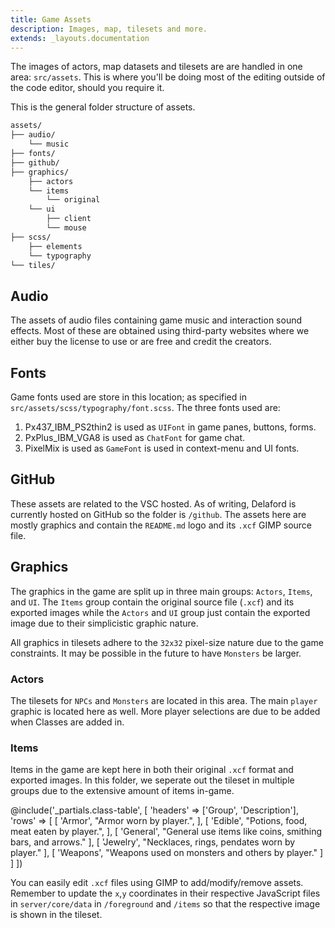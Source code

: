 ```yaml
---
title: Game Assets
description: Images, map, tilesets and more.
extends: _layouts.documentation
---
```


The images of actors, map datasets and tilesets are are handled in one area: `src/assets`. This is where you'll be doing most of the editing outside of the code editor, should you require it.

This is the general folder structure of assets.

```bash
assets/
├── audio/
	└── music
├── fonts/
├── github/
├── graphics/
	├── actors
	└── items
		└── original
	└── ui
		├── client
		└── mouse
├── scss/
	├── elements
	└── typography
└── tiles/
```

## Audio

The assets of audio files containing game music and interaction sound effects. Most of these are obtained using third-party websites where we either buy the license to use or are free and credit the creators.

## Fonts

Game fonts used are store in this location; as specified in `src/assets/scss/typography/font.scss`. The three fonts used are: 

1. Px437_IBM_PS2thin2 is used as `UIFont` in game panes, buttons, forms.
2. PxPlus_IBM_VGA8 is used as `ChatFont` for game chat.
3. PixelMix is used as `GameFont` is used in context-menu and UI fonts.

## GitHub

These assets are related to the VSC hosted. As of writing, Delaford is currently hosted on GitHub so the folder is `/github`. The assets here are mostly graphics and contain the `README.md` logo and its `.xcf` GIMP source file.

## Graphics

The graphics in the game are split up in three main groups: `Actors`, `Items`, and `UI`. The `Items` group contain the original source file (`.xcf`) and its exported images while the `Actors` and `UI` group just contain the exported image due to their simplicistic graphic nature.

All graphics in tilesets adhere to the `32x32` pixel-size nature due to the game constraints. It may be possible in the future to have `Monsters` be larger.

### Actors

The tilesets for `NPCs` and `Monsters` are located in this area. The main `player` graphic is located here as well. More player selections are due to be added when Classes are added in.

### Items

Items in the game are kept here in both their original `.xcf` format and exported images. In this folder, we seperate out the tileset in multiple groups due to the extensive amount of items in-game.

@include('_partials.class-table', [
	'headers' => ['Group', 'Description'],
	'rows' => [
		[
			'Armor',
			"Armor worn by player.",
		],
		[
			'Edible',
			"Potions, food, meat eaten by player.",
		],
		[
			'General',
			"General use items like coins, smithing bars, and arrows."
		],
		[
			'Jewelry',
			"Necklaces, rings, pendates worn by player."
		],
		[
			'Weapons',
			"Weapons used on monsters and others by player."
		]
	]
])

You can easily edit `.xcf` files using GIMP to add/modify/remove assets. Remember to update the `x`,`y` coordinates in their respective JavaScript files in `server/core/data` in `/foreground` and `/items` so that the respective image is shown in the tileset.
